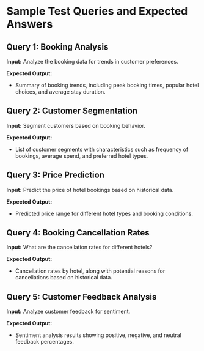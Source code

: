 # Sample Test Queries and Expected Answers

## Query 1: Booking Analysis
**Input:** Analyze the booking data for trends in customer preferences.

**Expected Output:** 
- Summary of booking trends, including peak booking times, popular hotel choices, and average stay duration.

## Query 2: Customer Segmentation
**Input:** Segment customers based on booking behavior.

**Expected Output:** 
- List of customer segments with characteristics such as frequency of bookings, average spend, and preferred hotel types.

## Query 3: Price Prediction
**Input:** Predict the price of hotel bookings based on historical data.

**Expected Output:** 
- Predicted price range for different hotel types and booking conditions.

## Query 4: Booking Cancellation Rates
**Input:** What are the cancellation rates for different hotels?

**Expected Output:** 
- Cancellation rates by hotel, along with potential reasons for cancellations based on historical data.

## Query 5: Customer Feedback Analysis
**Input:** Analyze customer feedback for sentiment.

**Expected Output:** 
- Sentiment analysis results showing positive, negative, and neutral feedback percentages.
